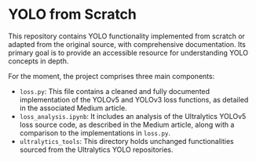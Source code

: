 # YOLO from Scratch

This repository contains YOLO functionality implemented from scratch or adapted from the original source, with comprehensive documentation. Its primary goal is to provide an accessible resource for understanding YOLO concepts in depth.

For the moment, the project comprises three main components:

- `loss.py`: This file contains a cleaned and fully documented implementation of the YOLOv5 and YOLOv3 loss functions, as detailed in the associated Medium article.
- `loss_analysis.ipynb`: It includes an analysis of the Ultralytics YOLOv5 loss source code, as described in the Medium article, along with a comparison to the implementations in `loss.py`.
- `ultralytics_tools`: This directory holds unchanged functionalities sourced from the Ultralytics YOLO repositories.